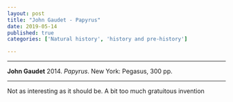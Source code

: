 ```yaml
---
layout: post
title: "John Gaudet - Papyrus"
date: 2019-05-14
published: true
categories: ['Natural history', 'history and pre-history']

---
```



***
<b>John Gaudet</b> 2014. _Papyrus_.  New York: Pegasus, 300 pp.

***
<img align="right" src="http://pegasusbooks.com/img/covers/9781605985664.jpg?resize=width[280]-height[420]" alt="">  

Not as interesting as it should be.  A bit too much gratuitous invention 
